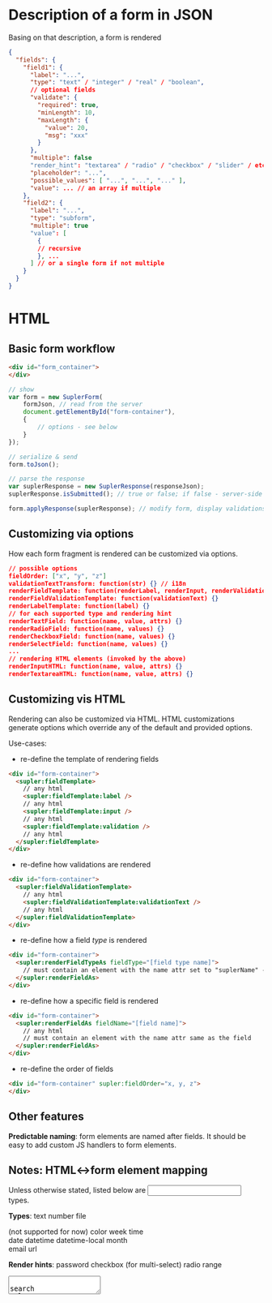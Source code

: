 Description of a form in JSON
=============================

Basing on that description, a form is rendered

```json
{
  "fields": {
    "field1": {
      "label": "...",
      "type": "text" / "integer" / "real" / "boolean",
      // optional fields 
      "validate": {
        "required": true,
        "minLength": 10,
        "maxLength": {
          "value": 20,
          "msg": "xxx"
        }
      },
      "multiple": false 
      "render_hint": "textarea" / "radio" / "checkbox" / "slider" / etc.,
      "placeholder": "...",
      "possible_values": [ "...", "...", "..." ],
      "value": ... // an array if multiple
    },
    "field2": {
      "label": "...",
      "type": "subform",
      "multiple": true
      "value": [
        {
        // recursive
        }, ...
      ] // or a single form if not multiple
    }
  }
}
```

HTML
====

Basic form workflow
-------------------

````html
<div id="form_container">
</div>
````

````javascript
// show
var form = new SuplerForm(
    formJson, // read from the server
    document.getElementById("form-container"), 
    {
        // options - see below
    }
});

// serialize & send
form.toJson();

// parse the response
var suplerResponse = new SuplerResponse(responseJson);
suplerResponse.isSubmitted(); // true or false; if false - server-side valdiation errors

form.applyResponse(suplerResponse); // modify form, display validations
````

Customizing via options
-----------------------

How each form fragment is rendered can be customized via options.

````json
// possible options
fieldOrder: ["x", "y", "z"]
validationTextTransform: function(str) {} // i18n
renderFieldTemplate: function(renderLabel, renderInput, renderValidation) {}
renderFieldValidationTemplate: function(validationText) {}
renderLabelTemplate: function(label) {}
// for each supported type and rendering hint
renderTextField: function(name, value, attrs) {}
renderRadioField: function(name, values) {}
renderCheckboxField: function(name, values) {}
renderSelectField: function(name, values) {}
...
// rendering HTML elements (invoked by the above)
renderInputHTML: function(name, value, attrs) {}
renderTextareaHTML: function(name, value, attrs) {}
````

Customizing vis HTML
--------------------

Rendering can also be customized via HTML. HTML customizations generate options which override any of the default
and provided options.

Use-cases:

* re-define the template of rendering fields

````html
<div id="form-container">
  <supler:fieldTemplate>
    // any html
    <supler:fieldTemplate:label />
    // any html
    <supler:fieldTemplate:input />
    // any html
    <supler:fieldTemplate:validation />
    // any html
  </supler:fieldTemplate>
</div>
````

* re-define how validations are rendered

````html
<div id="form-container">
  <supler:fieldValidationTemplate>
    // any html
    <supler:fieldValidationTemplate:validationText />
    // any html
  </supler:fieldValidationTemplate>
</div>
````

* re-define how a field *type* is rendered

````html
<div id="form-container">
  <supler:renderFieldTypeAs fieldType="[field type name]">
    // must contain an element with the name attr set to "suplerName" - will be replaced
  </supler:renderFieldAs>
</div>
````

* re-define how a specific field is rendered

````html
<div id="form-container">
  <supler:renderFieldAs fieldName="[field name]">
    // any html
    // must contain an element with the name attr same as the field
  </supler:renderFieldAs>
</div>
````

* re-define the order of fields

````html
<div id="form-container" supler:fieldOrder="x, y, z">
</div>
````

Other features
--------------

**Predictable naming**: form elements are named after fields. It should be easy to add custom JS handlers to form
elements.

Notes: HTML<->form element mapping
---------------------------

Unless otherwise stated, listed below are <input> types.

**Types**:
text
number 
file

(not supported for now)
color
week
time  
date 
datetime 
datetime-local 
month      
email
url

**Render hints**:
password
checkbox (for multi-select)
radio
range
<textarea>   
search
tel

<select>+<option> (multiple: true/false)

**Other**:
hidden
submit 
button   
image